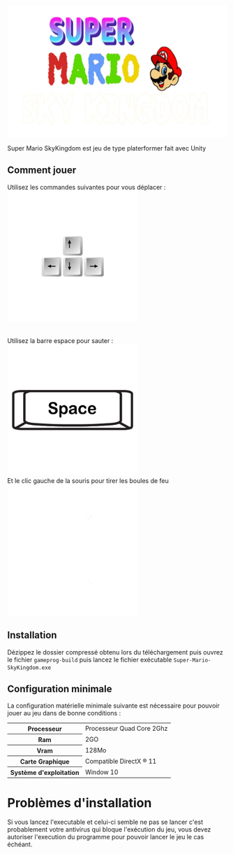 
<img   height = "300px" width="600px" src="https://github.com/deverror6068/GameProg_B2_Pham_Alexandre/blob/main/git_icons/game_logo.png">

Super Mario SkyKingdom est jeu de type platerformer fait avec Unity



## Comment jouer 

Utilisez les commandes suivantes  pour vous déplacer : </br>
<img   height = "300px" width="300px" src= https://github.com/deverror6068/GameProg_B2_Pham_Alexandre/blob/main/git_icons/keys.png>


</br>
Utilisez la barre espace pour sauter :
<img   height = "300px" width="300px" src="https://github.com/deverror6068/GameProg_B2_Pham_Alexandre/blob/main/git_icons/space.png">

</br>
Et le clic gauche de la souris pour tirer les boules de feu 
<img   height = "300px" width="300px" src=https://github.com/deverror6068/GameProg_B2_Pham_Alexandre/blob/main/git_icons/left%20clic.png>


## Installation

Dézippez le dossier compressé  obtenu lors du téléchargement  puis ouvrez le fichier  ``gameprog-build`` puis lancez le fichier exécutable ``Super-Mario-SkyKingdom.exe`` 

## Configuration minimale 

La configuration matérielle minimale suivante est nécessaire pour pouvoir jouer au jeu dans de bonne conditions :

<table>

  <tr>
    <th scope="col"> Processeur </th>
      <td>Processeur Quad Core  2Ghz </td>
  </tr>
  <tr>
      <th scope="col">Ram</th>
      <td> 2GO</td>
     
  </tr>
  <tr>
     <th scope="col">Vram</th>
    <td> 128Mo</td>
  </tr>
  <tr>
     <th scope="col">Carte Graphique</th>
    <td> Compatible DirectX ® 11</td>
  </tr>
    <tr>
     <th scope="col">Système d'exploitation </th>
    <td> Window 10</td>
  </tr>
  
</table>

# Problèmes d'installation 

Si vous lancez l'executable et celui-ci semble ne pas se lancer c'est probablement votre antivirus qui bloque l'exécution du jeu, vous devez autoriser l'execution du programme pour pouvoir lancer le jeu le cas échéant.


